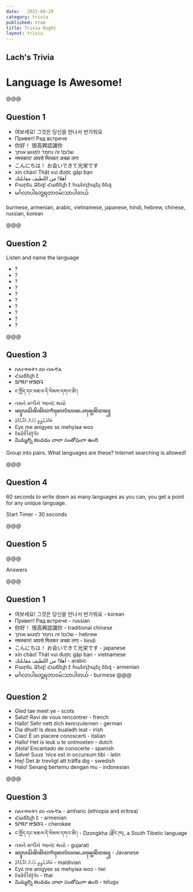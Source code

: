 ```yaml
---
date:   2021-08-29
category: trivia
published: true
title: Trivia Night
layout: trivia
---
```


## Lach's Trivia
# Language Is Awesome!

@@@

## Question 1

* 여보세요! 그것은 당신을 만나서 반가워요
* Привет! Рад встрече
* 你好！ 很高興認識你
* שלום! זה נחמד לפגוש אותך
* नमस्कार! आपसे मिलकर अच्छा लगा
* こんにちは！ お会いできて光栄です
* xin chào! Thật vui được gặp bạn
* أهلا! من اللطيف مقابلتك
* Բարեւ Ձեզ! Հաճելի է հանդիպել ձեզ
* မင်္ဂလာပါတွေ့ရတာဝမ်းသာပါတယ်

<div class="answer">burmese, armenian, arabic, vietnamese, japanese, hindi, hebrew, chinese, russian, korean</div>
<div data-time="60" class="btn mytimer"></div>

@@@

## Question 2

Listen and name the language

* ?
* ?
* ?
* ?
* ?
* ?
* ?
* ?
* ?
* ?

@@@

## Question 3

* ስለተዋወቅን ደስ ብሎኛል
* Հաճելի է
* ᎦᎵᎡᎵ ᏥᏕᎾᎸ
* ང་ཁྱོད་དང་མཇལ་དེ་སེམས་དགའ་ཨི་།
* તમને મળીને આનંદ થયો
* ꦏꦸꦭꦱꦼꦤꦼꦁꦏꦼꦥꦁꦒꦶꦃꦏꦭꦶꦪꦤ꧀ꦥꦤ꧀ꦗꦺꦤꦼꦁꦔꦤ꧀
* ބައްދަލުވީތީ ވަރަށް އުފާވެއްޖެ
* Ɛyɛ me anigyeɛ sɛ mehyiaa woɔ
* ยินดีที่ได้รู้จัก
* మిమ్మల్ని కలవడం చాలా సంతోషంగా ఉంది

<div data-time="100" class="btn mytimer"></div>

<div class="answer">
Group into pairs. What languages are these? Internet searching is allowed!
</div>

@@@

## Question 4

60 seconds to write down as many languages as you can, you get a point for any unique language.

<div data-time="60" class="btn mytimer">Start Timer - 30 seconds</div>

@@@

## Question 5

@@@

Answers

@@@

## Question 1
* 여보세요! 그것은 당신을 만나서 반가워요 - <span class="answer">korean</span>
* Привет! Рад встрече - <span class="answer">russian</span>
* 你好！ 很高興認識你 - <span class="answer">traditional chinese</span>
* שלום! זה נחמד לפגוש אותך - <span class="answer">hebrew</span>
* नमस्कार! आपसे मिलकर अच्छा लगा - <span class="answer">hindi</span>
* こんにちは！ お会いできて光栄です - <span class="answer">japanese</span>
* xin chào! Thật vui được gặp bạn - <span class="answer">vietnamese</span>
* أهلا! من اللطيف مقابلتك - <span class="answer">arabic</span>
* Բարեւ Ձեզ! Հաճելի է հանդիպել ձեզ - <span class="answer">armenian</span>
* မင်္ဂလာပါတွေ့ရတာဝမ်းသာပါတယ် - <span class="answer">burmese</span>
@@@

## Question 2

* Gled tae meet ye - <span class="answer">scots</span>
* Salut! Ravi de vous rencontrer - <span class="answer">french</span>
* Hallo! Sehr nett dich kennzulernen - <span class="answer">german</span>
* Dia dhuit! Is deas bualadh leat - <span class="answer">irish</span>
* Ciao! È un piacere conoscerti - <span class="answer">italian</span>
* Hallo! Het is leuk u te ontmoeten - <span class="answer">dutch</span>
* ¡Hola! Encantado de conocerte - <span class="answer">spanish</span>
* Salve! Suus 'nice est in occursum tibi - <span class="answer">latin</span>
* Hej! Det är trevligt att träffa dig - <span class="answer">swedish</span>
* Halo! Senang bertemu dengan mu - <span class="answer">indonesian</span>

@@@

## Question 3

* ስለተዋወቅን ደስ ብሎኛል - <span class="answer">amharic (ethiopia and eritrea)</span>
* Հաճելի է - <span class="answer">armenian</span>
* ᎦᎵᎡᎵ ᏥᏕᎾᎸ  - <span class="answer">cherokee</span>
* ང་ཁྱོད་དང་མཇལ་དེ་སེམས་དགའ་ཨི་། - <span class="answer">Dzongkha (རྫོང་ཁ), a South Tibetic language</span>
* તમને મળીને આનંદ થયો - <span class="answer">gujarati</span>
* ꦏꦸꦭꦱꦼꦤꦼꦁꦏꦼꦥꦁꦒꦶꦃꦏꦭꦶꦪꦤ꧀ꦥꦤ꧀ꦗꦺꦤꦼꦁꦔꦤ꧀ - <span class="answer">Javanese</span>
* ބައްދަލުވީތީ ވަރަށް އުފާވެއްޖެ - <span class="answer">maldivian</span>
* Ɛyɛ me anigyeɛ sɛ mehyiaa woɔ - <span class="answer">twi</span>
* ยินดีที่ได้รู้จัก - <span class="answer">thai</span>
* మిమ్మల్ని కలవడం చాలా సంతోషంగా ఉంది - <span class="answer">telugu</span>

